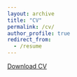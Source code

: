```yaml
---
layout: archive
title: "CV"
permalink: /cv/
author_profile: true
redirect_from:
  - /resume
---
```



[Download CV](http://shruthi-venkatesh.github.io/files/CV_ShruthiVenkatesh_Feb2025.pdf)  


<object data="{{ site.url }}{{ site.baseurl }}/files/CV_ShruthiVenkatesh_Feb2025.pdf" width="1000" height="1000" type="application/pdf"></object>

